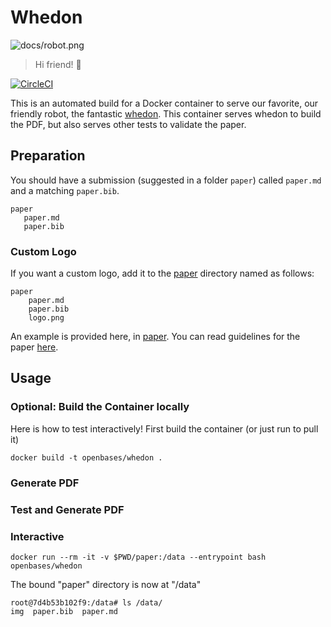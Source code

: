 # Whedon

![docs/robot.png](docs/robot.png)

> Hi friend! :wave:

[![CircleCI](https://circleci.com/gh/openbases/whedon.svg?style=svg)](https://circleci.com/gh/openbases/whedon)

This is an automated build for a Docker container to serve our favorite, our
friendly robot, the fantastic [whedon](https://www.github.com/openjournals/whedon).
This container serves whedon to build the PDF, but also serves other tests 
to validate the paper.

## Preparation

You should have a submission (suggested in a folder `paper`) called `paper.md`
and a matching `paper.bib`.

```
paper
   paper.md
   paper.bib
```

### Custom Logo
If you want a custom logo, add it to the [paper](paper) directory named as follows:

```
paper
    paper.md
    paper.bib
    logo.png
```

An example is provided here, in [paper](paper). You can read guidelines for the
paper [here](https://joss.readthedocs.io/en/latest/submitting.html).


## Usage

### Optional: Build the Container locally
Here is how to test interactively! First build the container (or just run to pull 
it)

```
docker build -t openbases/whedon .
```



### Generate PDF

### Test and Generate PDF

### Interactive

```
docker run --rm -it -v $PWD/paper:/data --entrypoint bash openbases/whedon
```

The bound "paper" directory is now at "/data"

```
root@7d4b53b102f9:/data# ls /data/
img  paper.bib  paper.md
```
